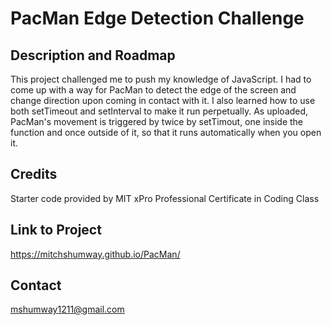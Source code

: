 # PacMan Edge Detection Challenge

## Description and Roadmap

This project challenged me to push my knowledge of JavaScript. I had to come up with a way for PacMan to detect the edge of the screen and change direction upon coming in contact with it. I also learned how to use both setTimeout and setInterval to make it run perpetually. As uploaded, PacMan's movement is triggered by twice by setTimout, one inside the function and once outside of it, so that it runs automatically when you open it. 

## Credits

Starter code provided by MIT xPro Professional Certificate in Coding Class

## Link to Project

https://mitchshumway.github.io/PacMan/

## Contact

mshumway1211@gmail.com